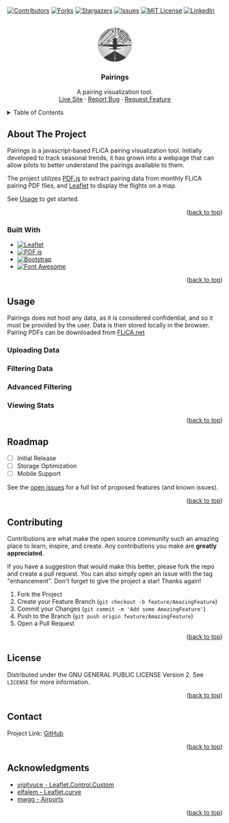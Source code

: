 <!-- Improved compatibility of back to top link: See: https://github.com/othneildrew/Best-README-Template/pull/73 -->
<a name="readme-top"></a>
<!--
*** Thanks for checking out the Best-README-Template. If you have a suggestion
*** that would make this better, please fork the repo and create a pull request
*** or simply open an issue with the tag "enhancement".
*** Don't forget to give the project a star!
*** Thanks again! Now go create something AMAZING! :D
-->



<!-- PROJECT SHIELDS -->
<!--
*** I'm using markdown "reference style" links for readability.
*** Reference links are enclosed in brackets [ ] instead of parentheses ( ).
*** See the bottom of this document for the declaration of the reference variables
*** for contributors-url, forks-url, etc. This is an optional, concise syntax you may use.
*** https://www.markdownguide.org/basic-syntax/#reference-style-links
-->
[![Contributors][contributors-shield]][contributors-url]
[![Forks][forks-shield]][forks-url]
[![Stargazers][stars-shield]][stars-url]
[![Issues][issues-shield]][issues-url]
[![MIT License][license-shield]][license-url]
[![LinkedIn][linkedin-shield]][linkedin-url]



<!-- PROJECT LOGO -->
<br />
<div align="center">
  <a href="https://github.com/DaveBC/RPAPairings">
    <img src="assets/images/logo.png" alt="Logo" width="80" height="80">
  </a>

<h3 align="center">Pairings</h3>

  <p align="center">
    A pairing visualization tool.
    <br />
    <a href="https://pairings.js.org">Live Site</a>
    ·
    <a href="https://github.com/DaveBC/RPAPairings/issues">Report Bug</a>
    ·
    <a href="https://github.com/DaveBC/RPAPairings/issues">Request Feature</a>
  </p>
</div>



<!-- TABLE OF CONTENTS -->
<details>
  <summary>Table of Contents</summary>
  <ol>
    <li>
      <a href="#about-the-project">About The Project</a>
      <ul>
        <li><a href="#built-with">Built With</a></li>
      </ul>
    </li>
    <li><a href="#usage">Usage</a></li>
    <li><a href="#roadmap">Roadmap</a></li>
    <li><a href="#contributing">Contributing</a></li>
    <li><a href="#license">License</a></li>
    <li><a href="#contact">Contact</a></li>
    <li><a href="#acknowledgments">Acknowledgments</a></li>
  </ol>
</details>



<!-- ABOUT THE PROJECT -->
## About The Project

<!-- [![Product Name Screen Shot][product-screenshot]](https://example.com) -->

Pairings is a javascript-based FLiCA pairing visualization tool. Initially developed to track seasonal trends, it has grown into a webpage that can allow pilots to better understand the pairings available to them.

The project utilizes [PDF.js][PDF.js-url] to extract pairing data from monthly FLiCA pairing PDF files, and [Leaflet][Leaflet-url] to display the flights on a map.

See <a href="#usage">Usage</a> to get started.

<p align="right">(<a href="#readme-top">back to top</a>)</p>



### Built With

* [![Leaflet][Leaflet]][Leaflet-url]
* [![PDF.js][PDF.js]][PDF.js-url]
* [![Bootstrap][Bootstrap.com]][Bootstrap-url]
* [![Font Awesome][Font Awesome]][Font Awesome-url]

<p align="right">(<a href="#readme-top">back to top</a>)</p>

<!-- USAGE EXAMPLES -->
## Usage

Pairings does not host any data, as it is considered confidential, and so it must be provided by the user. Data is then stored locally in the browser.
Pairing PDFs can be downloaded from [FLiCA.net](https://flica.net)

### Uploading Data

### Filtering Data

### Advanced Filtering

### Viewing Stats

<p align="right">(<a href="#readme-top">back to top</a>)</p>



<!-- ROADMAP -->
## Roadmap

- [ ] Initial Release
- [ ] Storage Optimization
- [ ] Mobile Support

See the [open issues](https://github.com/DaveBC/RPAPairings/issues) for a full list of proposed features (and known issues).

<p align="right">(<a href="#readme-top">back to top</a>)</p>



<!-- CONTRIBUTING -->
## Contributing

Contributions are what make the open source community such an amazing place to learn, inspire, and create. Any contributions you make are **greatly appreciated**.

If you have a suggestion that would make this better, please fork the repo and create a pull request. You can also simply open an issue with the tag "enhancement".
Don't forget to give the project a star! Thanks again!

1. Fork the Project
2. Create your Feature Branch (`git checkout -b feature/AmazingFeature`)
3. Commit your Changes (`git commit -m 'Add some AmazingFeature'`)
4. Push to the Branch (`git push origin feature/AmazingFeature`)
5. Open a Pull Request

<p align="right">(<a href="#readme-top">back to top</a>)</p>



<!-- LICENSE -->
## License

Distributed under the GNU GENERAL PUBLIC LICENSE Version 2. See `LICENSE` for more information.

<p align="right">(<a href="#readme-top">back to top</a>)</p>



<!-- CONTACT -->
## Contact

Project Link: [GitHub](https://github.com/DaveBC/RPAPairings/)

<p align="right">(<a href="#readme-top">back to top</a>)</p>



<!-- ACKNOWLEDGMENTS -->
## Acknowledgments

* [yigityuce - Leaflet.Control.Custom](https://github.com/yigityuce/Leaflet.Control.Custom)
* [elfalem - Leaflet.curve](https://github.com/elfalem/Leaflet.curve)
* [mwgg - Airports](https://github.com/mwgg/Airports)

<p align="right">(<a href="#readme-top">back to top</a>)</p>



<!-- MARKDOWN LINKS & IMAGES -->
<!-- https://www.markdownguide.org/basic-syntax/#reference-style-links -->
[contributors-shield]: https://img.shields.io/github/contributors/DaveBC/RPAPairings.svg?style=for-the-badge
[contributors-url]: https://github.com/DaveBC/RPAPairings/graphs/contributors
[forks-shield]: https://img.shields.io/github/forks/DaveBC/RPAPairings.svg?style=for-the-badge
[forks-url]: https://github.com/DaveBC/RPAPairings/network/members
[stars-shield]: https://img.shields.io/github/stars/DaveBC/RPAPairings.svg?style=for-the-badge
[stars-url]: https://github.com/DaveBC/RPAPairings/stargazers
[issues-shield]: https://img.shields.io/github/issues/DaveBC/RPAPairings.svg?style=for-the-badge
[issues-url]: https://github.com/DaveBC/RPAPairings/issues
[license-shield]: https://img.shields.io/github/license/DaveBC/RPAPairings.svg?style=for-the-badge
[license-url]: https://github.com/DaveBC/RPAPairings/blob/master/LICENSE.txt
[linkedin-shield]: https://img.shields.io/badge/-LinkedIn-black.svg?style=for-the-badge&logo=linkedin&colorB=555
[linkedin-url]: https://linkedin.com/in/davidbanwellclode
<!--[product-screenshot]: images/screenshot.png-->
[Leaflet]: https://img.shields.io/static/v1?style=for-the-badge&message=Leaflet&color=199900&logo=Leaflet&logoColor=FFFFFF&label=
[Leaflet-url]: https://leafletjs.com/
[Bootstrap.com]: https://img.shields.io/badge/Bootstrap-563D7C?style=for-the-badge&logo=bootstrap&logoColor=white
[Bootstrap-url]: https://getbootstrap.com/
[PDF.js-url]: https://mozilla.github.io/pdf.js/
[PDF.js]: https://img.shields.io/static/v1?style=for-the-badge&message=PDF.js&color=orange&logo=Mozilla&logoColor=FFFFFF&label=
[Font Awesome]: https://img.shields.io/static/v1?style=for-the-badge&message=Font+Awesome&color=528DD7&logo=Font+Awesome&logoColor=FFFFFF&label=
[Font Awesome-url]: https://fontawesome.com/
[JQuery.com]: https://img.shields.io/badge/jQuery-0769AD?style=for-the-badge&logo=jquery&logoColor=white
[JQuery-url]: https://jquery.com 
